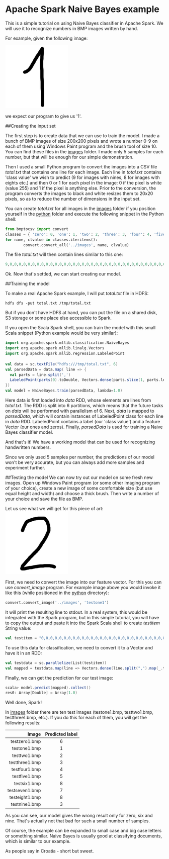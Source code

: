 # Apache Spark Naive Bayes example

This is a simple tutorial on using Naive Bayes classifier in Apache Spark. We will use it to recognize numbers in BMP images written by hand.

For example, given the following image:

![handwritten one](./images/one1.bmp "Handwritten 1")

we expect our program to give us '1'.

##Creating the input set

The first step is to create data that we can use to train the model. I made a bunch of BMP images of size 200x200 pixels and wrote a number 0-9 on each of them using Windows Paint program and the brush tool of size 10. You can find these files in the [images](./images) folder. I made only 5 samples for each number, but that will be enough for our simple demonstration.

Then I used a small Python program to convert the images into a CSV file _total.txt_ that contains one line for each image.  Each line in _total.txt_ contains 'class value' we wish to predict (9 for images with nines, 8 for images with eights etc.) and then 0 or 1 for each pixel in the image: 0 if the pixel is white (value 255) and 1 if the pixel is anything else. Prior to the conversion, the program converts the images to black and white resizes them to 20x20 pixels, so as to reduce the number of dimensions in the input set.

You can create _total.txt_ for all images in the [images](./images) folder if you position yourself in the [python](./python) folder and execute the following snippet in the Python shell:

```python
from bmptocsv import convert
classes = { 'zero': 0, 'one': 1, 'two': 2, 'three': 3, 'four': 4, 'five': 5, 'six': 6, 'seven': 7, 'eight': 8, 'nine': 9}
for name, clvalue in classes.iteritems():
        convert.convert_all('../images', name, clvalue)
```

The file _total.txt_ will then contain lines similar to this one:

```python
9,0,0,0,0,0,0,0,0,0,0,0,0,0,0,0,0,0,0,0,0,0,0,0,0,0,0,0,0,0,0,0,0,0,0,0,0,0,0,0,0,0,0,0,0,0,0,0,0,0,0,0,0,0,0,0,0,0,0,0,0,0,0,0,0,0,0,0,0,0,1,1,1,1,1,0,0,0,0,0,0,0,0,0,0,0,0,0,1,1,0,0,0,0,0,0,0,0,0,0,0,0,0,0,0,0,0,1,0,0,0,0,0,0,1,1,0,0,0,0,0,0,0,0,0,0,1,0,0,0,0,0,0,0,1,1,0,0,0,0,0,0,0,0,0,0,1,0,0,0,0,0,0,0,1,1,0,0,0,0,0,0,0,0,0,0,1,1,0,0,0,0,0,0,1,1,0,0,0,0,0,0,0,0,0,0,0,1,1,0,0,0,0,1,1,1,0,0,0,0,0,0,0,0,0,0,0,0,1,1,1,1,1,1,0,1,0,0,0,0,0,0,0,0,0,0,0,0,0,0,0,0,0,0,0,1,0,0,0,0,0,0,0,0,0,0,0,0,0,0,0,0,0,0,0,1,0,0,0,0,0,0,0,0,0,0,0,0,0,0,0,0,0,0,0,1,0,0,0,0,0,0,0,0,1,0,0,0,0,0,0,0,0,0,0,1,0,0,0,0,0,0,0,0,0,1,1,0,0,0,0,0,0,0,1,0,0,0,0,0,0,0,0,0,0,0,1,1,0,0,0,0,0,0,1,0,0,0,0,0,0,0,0,0,0,0,0,1,1,0,0,0,0,1,0,0,0,0,0,0,0,0,0,0,0,0,0,0,0,1,1,1,1,0,0,0,0,0,0,0,0,0,0,0,0,0,0,0,0,0,0,0,0,0,0,0,0,0,0,0,0
```

Ok. Now that's settled, we can start creating our model.

##Training the model

To make a real Apache Spark example, I will put _total.txt_ file in HDFS:

```
hdfs dfs -put total.txt /tmp/total.txt
```

But if you don't have HDFS at hand, you can put the file on a shared disk, S3 storage or some place else accessible to Spark.

If you open the Scala Spark shell, you can train the model with this small Scala snippet (Python example would be very similar):


```scala
import org.apache.spark.mllib.classification.NaiveBayes
import org.apache.spark.mllib.linalg.Vectors
import org.apache.spark.mllib.regression.LabeledPoint

val data = sc.textFile("hdfs:///tmp/total.txt", 6)
val parsedData = data.map( line => {
  val parts = line.split(',')
  LabeledPoint(parts(0).toDouble, Vectors.dense(parts.slice(1, parts.length).map(_.toDouble)))
})
val model = NaiveBayes.train(parsedData, lambda=1.0)
```

Here data is first loaded into _data_ RDD, whose elements are lines from _total.txt_. The RDD is split into 6 partitions, which means that the future tasks on _data_ will be performed with parallelism of 6.
Next, _data_ is mapped to _parsedData_, which will contain instances of LabeledPoint class for each line in _data_ RDD. LabeledPoint contains a label (our 'class value') and a feature Vector (our ones and zeros).
Finally, _parsedData_ is used for training a Naive Bayes classifier model.

And that's it! We have a working model that can be used for recognizing handwritten numbers.

Since we only used 5 samples per number, the predictions of our model won't be very accurate, but you can always add more samples and experiment further.

##Testing the model
We can now try out our model on some fresh new images. Open up Windows Paint program (or some other imaging program of your choice), create a new image of some comfortable size (but use equal height and width) and choose a thick brush. Then write a number of your choice and save the file as BMP.

Let us see what we will get for this piece of art:
![Test image with a handwritten 2](./images/testtwo1.bmp "Test image")

First, we need to convert the image into our feature vector. For this you can use _convert_image_ program. For example image above you would invoke it like this (while positioned in the [python](./python) directory):

```python
convert.convert_image('../images', 'testone1')
```

It will print the resulting line to stdout. In a real system, this would be integrated with the Spark program, but in this simple tutorial, you will have to copy the output and paste it into the Spark Scala shell to create _testitem_ String value:

```scala
val testitem = "0,0,0,0,0,0,0,0,0,0,0,0,0,0,0,0,0,0,0,0,0,0,0,0,0,0,0,0,0,1,1,1,1,0,0,0,0,0,0,0,0,0,0,0,0,0,0,0,1,0,0,0,0,0,1,0,0,0,0,0,0,0,0,0,0,0,0,1,0,0,0,0,0,0,1,0,0,0,0,0,0,0,0,0,0,0,1,0,0,0,0,0,0,0,1,0,0,0,0,0,0,0,0,0,0,0,1,0,0,0,0,0,0,1,0,0,0,0,0,0,0,0,0,0,0,0,0,0,0,0,0,0,0,1,0,0,0,0,0,0,0,0,0,0,0,0,0,0,0,0,0,0,1,0,0,0,0,0,0,0,0,0,0,0,0,0,0,0,0,0,0,0,1,0,0,0,0,0,0,0,0,0,0,0,0,0,0,0,0,0,0,1,0,0,0,0,0,0,0,0,0,0,0,0,0,0,0,0,0,0,0,1,0,0,0,0,0,0,0,0,0,0,0,0,0,0,0,0,0,0,1,0,0,0,0,0,0,0,0,0,0,0,0,0,0,0,0,0,0,0,1,0,0,0,0,0,0,0,0,0,0,0,0,0,0,0,0,0,0,1,0,0,0,0,0,0,0,0,0,0,0,0,0,0,0,0,0,0,1,0,0,0,0,0,0,0,0,0,0,0,0,0,0,0,0,0,0,1,1,0,0,0,0,0,0,0,0,0,0,0,0,0,0,0,0,0,0,1,0,0,0,0,0,0,0,0,0,0,0,0,0,0,0,0,0,0,0,0,0,0,0,1,1,1,1,1,1,0,0,0,0,0,0,0,0,0,0,0,0,0,0,0,0,0,0,0,0,0,0,0,0,0,0,0,0,0,0,0,0,0,0,0,0,0,0,0,0,0,0,0"
```

To use this data for classification, we need to convert it to a Vector and have it in an RDD:

```scala
val testdata = sc.parallelize(List(testitem))
val mapped = testdata.map(line => Vectors.dense(line.split(",").map(_.toDouble)))
```

Finally, we can get the prediction for our test image:

```scala
scala> model.predict(mapped).collect()
res0: Array[Double] = Array(1.0)
```

Well done, Spark!

In [images](./images) folder there are ten test images (testone1.bmp, testtwo1.bmp, testthree1.bmp, etc.). If you do this for each of them, you will get the following results:

| Image  | Predicted label  |
|--:|:-:|
| testzero1.bmp  | 6  |
| testone1.bmp  | 1  |
| testtwo1.bmp  | 2  |
| testthree1.bmp  | 3  |
| testfour1.bmp  | 4  |
| testfive1.bmp  | 5  |
| testsix1.bmp  | 8  |
| testseven1.bmp  | 7  |
| testeight1.bmp  | 8  |
| testnine1.bmp  | 3  |

As you can see, our model gives the wrong result only for zero, six and nine. That's actually not that bad for such a small number of samples.

Of course, the example can be expanded to small case and big case letters or something similar. Naive Bayes is usually good at classifying documents, which is similar to our example.

As people say in Croatia - short but sweet.
